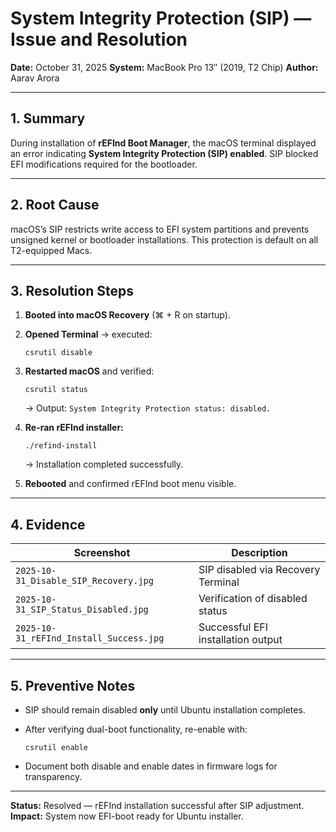 # System Integrity Protection (SIP) — Issue and Resolution

**Date:** October 31, 2025
**System:** MacBook Pro 13″ (2019, T2 Chip)
**Author:** Aarav Arora

---

## 1. Summary

During installation of **rEFInd Boot Manager**, the macOS terminal displayed an error indicating **System Integrity Protection (SIP) enabled**.
SIP blocked EFI modifications required for the bootloader.

---

## 2. Root Cause

macOS’s SIP restricts write access to EFI system partitions and prevents unsigned kernel or bootloader installations.
This protection is default on all T2-equipped Macs.

---

## 3. Resolution Steps

1. **Booted into macOS Recovery** (⌘ + R on startup).
2. **Opened Terminal** → executed:

   ```
   csrutil disable
   ```
3. **Restarted macOS** and verified:

   ```
   csrutil status
   ```

   → Output: `System Integrity Protection status: disabled.`
4. **Re-ran rEFInd installer:**

   ```
   ./refind-install
   ```

   → Installation completed successfully.
5. **Rebooted** and confirmed rEFInd boot menu visible.

---

## 4. Evidence

| Screenshot                              | Description                        |
| --------------------------------------- | ---------------------------------- |
| `2025-10-31_Disable_SIP_Recovery.jpg`   | SIP disabled via Recovery Terminal |
| `2025-10-31_SIP_Status_Disabled.jpg`    | Verification of disabled status    |
| `2025-10-31_rEFInd_Install_Success.jpg` | Successful EFI installation output |

---

## 5. Preventive Notes

* SIP should remain disabled **only** until Ubuntu installation completes.
* After verifying dual-boot functionality, re-enable with:

  ```
  csrutil enable
  ```
* Document both disable and enable dates in firmware logs for transparency.

---

**Status:** Resolved — rEFInd installation successful after SIP adjustment.
**Impact:** System now EFI-boot ready for Ubuntu installer.
